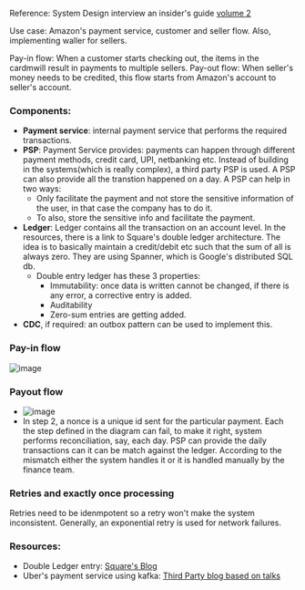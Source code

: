 Reference: System Design interview an insider's guide [volume 2](https://github.com/rneha725/Books/blob/main/System%20Design%20Interview%20An%20Insider%E2%80%99s%20Guide%20by%20Alex%20Xu%20Volume%202%20(2).pdf)

Use case: Amazon's payment service, customer and seller flow. Also, implementing waller for sellers.

Pay-in flow: When a customer starts checking out, the items in the cardmwill result in payments to multiple sellers. 
Pay-out flow: When seller's money needs to be credited, this flow starts from Amazon's account to seller's account.

### Components:
- **Payment service**: internal payment service that performs the required transactions.
- **PSP**: Payment Service provides: payments can happen through different payment methods, credit card, UPI, netbanking etc. Instead of building in the systems(which is really complex), a third party PSP is used. A PSP can also provide all the transtion happened on a day. A PSP can help in two ways:
  - Only facilitate the payment and not store the sensitive information of the user, in that case the company has to do it.
  - To also, store the sensitive info and facilitate the payment.
- **Ledger**: Ledger contains all the transaction on an account level. In the resources, there is a link to Square's double ledger architecture. The idea is to basically maintain a credit/debit etc such that the sum of all is always zero. They are using Spanner, which is  Google's distributed SQL db.
  - Double entry ledger has these 3 properties:
    - Immutability: once data is written cannot be changed, if there is any error, a corrective entry is added.
    - Auditability
    - Zero-sum entries are getting added.  
- **CDC**, if required: an outbox pattern can be used to implement this.

### Pay-in flow
![image](https://github.com/user-attachments/assets/14671642-2538-4928-ac72-a52bb798d747)

### Payout flow
- ![image](https://github.com/user-attachments/assets/e583250c-7230-4441-99e2-226f65287e50)
- In step 2, a nonce is a unique id sent for the particular payment.
Each the step defined in the diagram can fail, to make it right, system performs reconciliation, say, each day. PSP can provide the daily transactions can it can be match against the ledger. According to the mismatch either the system handles it or it is handled manually by the finance team.

### Retries and exactly once processing
Retries need to be idenmpotent so a retry won't make the system inconsistent. Generally, an exponential retry is used for network failures. 

### Resources:
- Double Ledger entry: [Square's Blog](https://developer.squareup.com/blog/books-an-immutable-double-entry-accounting-database-service/)
- Uber's payment service using kafka: [Third Party blog based on talks](https://underhood.blog/uber-payments-platform)
